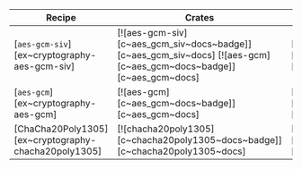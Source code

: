 | Recipe | Crates | Categories |
|--------|--------|------------|
| [`aes-gcm-siv`][ex~cryptography-aes-gcm-siv] | [![aes-gcm-siv][c~aes_gcm_siv~docs~badge]][c~aes_gcm_siv~docs] [![aes-gcm][c~aes_gcm~docs~badge]][c~aes_gcm~docs] | [![cat~cryptography][cat~cryptography~badge]][cat~cryptography] |
| [`aes-gcm`][ex~cryptography-aes-gcm] | [![aes-gcm][c~aes_gcm~docs~badge]][c~aes_gcm~docs] | [![cat~cryptography][cat~cryptography~badge]][cat~cryptography] |
| [ChaCha20Poly1305][ex~cryptography-chacha20poly1305] | [![chacha20poly1305][c~chacha20poly1305~docs~badge]][c~chacha20poly1305~docs] | [![cat~cryptography][cat~cryptography~badge]][cat~cryptography] |
